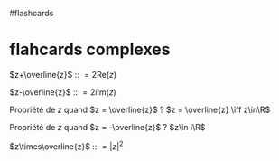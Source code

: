 #flashcards 
# flahcards complexes

$z+\overline{z}$ :: $= 2\text{Re}(z)$
<!--SR:!2022-09-22,35,190-->

$z-\overline{z}$ :: $= 2i \text{Im}(z)$
<!--SR:!2022-09-02,17,150-->

Propriété de $z$ quand $z = \overline{z}$
?
$z = \overline{z} \iff z\in\R$
<!--SR:!2022-10-26,75,230-->

Propriété de $z$ quand $z = -\overline{z}$
?
$z\in i\R$
<!--SR:!2022-10-27,58,170-->

$z\times\overline{z}$ :: $= |z|^2$
<!--SR:!2022-10-18,49,210-->

